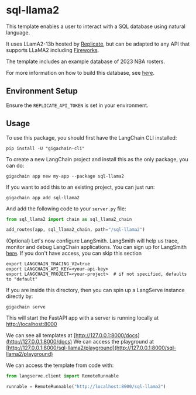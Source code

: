 
# sql-llama2

This template enables a user to interact with a SQL database using natural language. 

It uses LLamA2-13b hosted by [Replicate](https://python.langchain.com/docs/integrations/llms/replicate), but can be adapted to any API that supports LLaMA2 including [Fireworks](https://python.langchain.com/docs/integrations/chat/fireworks). 

The template includes an example database of 2023 NBA rosters. 

For more information on how to build this database, see [here](https://github.com/facebookresearch/llama-recipes/blob/main/demo_apps/StructuredLlama.ipynb).

## Environment Setup

Ensure the `REPLICATE_API_TOKEN` is set in your environment.

## Usage

To use this package, you should first have the LangChain CLI installed:

```shell
pip install -U "gigachain-cli"
```

To create a new LangChain project and install this as the only package, you can do:

```shell
gigachain app new my-app --package sql-llama2
```

If you want to add this to an existing project, you can just run:

```shell
gigachain app add sql-llama2
```

And add the following code to your `server.py` file:
```python
from sql_llama2 import chain as sql_llama2_chain

add_routes(app, sql_llama2_chain, path="/sql-llama2")
```

(Optional) Let's now configure LangSmith. 
LangSmith will help us trace, monitor and debug LangChain applications. 
You can sign up for LangSmith [here](https://smith.langchain.com/). 
If you don't have access, you can skip this section


```shell
export LANGCHAIN_TRACING_V2=true
export LANGCHAIN_API_KEY=<your-api-key>
export LANGCHAIN_PROJECT=<your-project>  # if not specified, defaults to "default"
```

If you are inside this directory, then you can spin up a LangServe instance directly by:

```shell
gigachain serve
```

This will start the FastAPI app with a server is running locally at 
[http://localhost:8000](http://localhost:8000)

We can see all templates at [http://127.0.0.1:8000/docs](http://127.0.0.1:8000/docs)
We can access the playground at [http://127.0.0.1:8000/sql-llama2/playground](http://127.0.0.1:8000/sql-llama2/playground)  

We can access the template from code with:

```python
from langserve.client import RemoteRunnable

runnable = RemoteRunnable("http://localhost:8000/sql-llama2")
```
